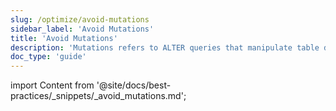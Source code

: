 ```yaml
---
slug: /optimize/avoid-mutations
sidebar_label: 'Avoid Mutations'
title: 'Avoid Mutations'
description: 'Mutations refers to ALTER queries that manipulate table data'
doc_type: 'guide'
---
```


import Content from '@site/docs/best-practices/_snippets/_avoid_mutations.md';

<Content />

